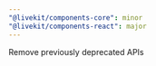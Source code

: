 ```yaml
---
"@livekit/components-core": minor
"@livekit/components-react": major
---
```


Remove previously deprecated APIs
